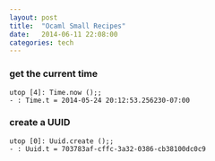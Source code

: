 ```yaml
---
layout: post
title:  "Ocaml Small Recipes"
date:   2014-06-11 22:08:00
categories: tech 
---
```



### get the current time

```{ocaml}
utop [4]: Time.now ();;
- : Time.t = 2014-05-24 20:12:53.256230-07:00
```


### create a UUID 
```{ocaml}
utop [0]: Uuid.create ();;
- : Uuid.t = 703783af-cffc-3a32-0386-cb38100dc0c9  
```

